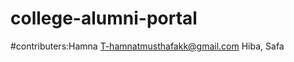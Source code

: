 # college-alumni-portal
#contributers:Hamna T-hamnatmusthafakk@gmail.com
              Hiba,
              Safa
